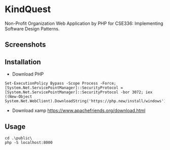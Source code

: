 # KindQuest

Non-Profit Organization Web Application by PHP for  CSE336: Implementing Software Design Patterns.

## Screenshots 

## Installation
- Download PHP 

```
Set-ExecutionPolicy Bypass -Scope Process -Force; [System.Net.ServicePointManager]::SecurityProtocol = [System.Net.ServicePointManager]::SecurityProtocol -bor 3072; iex ((New-Object System.Net.WebClient).DownloadString('https://php.new/install/windows'))

```
- Download xamp 
        https://www.apachefriends.org/download.html

## Usage
```
cd .\public\
php -S localhost:8000

```







